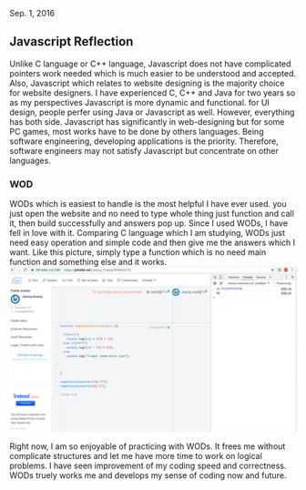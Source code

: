 Sep. 1, 2016
## Javascript Reflection

Unlike C language or C++ language, Javascript does not have complicated pointers work needed which is much easier to be understood and accepted. Also, Javascript which relates to website designing is the majority choice for website designers.  I have experienced C, C++ and Java for two years so as my perspectives Javascript is more dynamic and functional.  for UI design, people perfer using Java or Javascript as well.  However, everything has both side.   Javascript has significantly in web-designing but for some PC games, most works have to be done by others languages.  Being software engineering, developing applications is the priority. Therefore, software engineers may not satisfy Javascript but concentrate on other languages. 

### WOD
WODs which is easiest to handle is the most helpful I have ever used.  you just open the website and no need to type whole thing just function and call it, then build successfully and answers pop up.  Since I used WODs, I have fell in love with it.  Comparing C language which I am studying, WODs just need easy operation and simple code and then give me the answers which I want. Like this picture, simply type a function which is no need main function and something else and it works.
<img class="ui medium right floated rounded image" src="../images/Screen Shot 2016-09-01 at 4.22.47 PM.png">

Right now, I am so enjoyable of practicing with WODs.  It frees me without complicate structures and let me have more time to work on logical problems.  I have seen improvement of my coding speed and correctness.  WODs truely works me and develops my sense of coding now and future.



